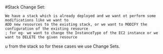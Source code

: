 #Stack Change Set:
	
	We have a stack which is already deployed and we want ot perform some modifications like we want to 
	ADD new resources to the existing stack, or we want to MODIFY the configuration of the existing resource
	; for eg- we want to change the InstanceType of the EC2 instance or we want to DELETE the given resource
u	from the stack so for these cases we use Change Sets.
